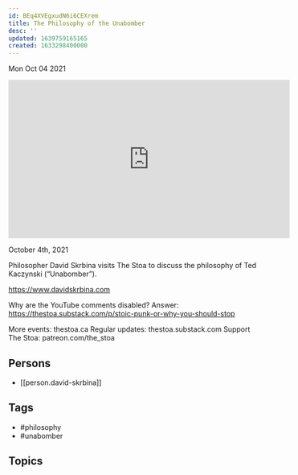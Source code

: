 ```yaml
---
id: BEq4XVEgxudN6i6CEXrem
title: The Philosophy of the Unabomber
desc: ''
updated: 1639759165165
created: 1633298400000
---
```





Mon Oct 04 2021

<iframe width="560" height="315" src="https://www.youtube.com/embed/lTXPRJtPI6s" title="The Philosophy of the Unabomber w/ David Skrbina" frameborder="0" allow="accelerometer; autoplay; clipboard-write; encrypted-media; gyroscope; picture-in-picture" allowfullscreen ></iframe>

October 4th, 2021

Philosopher David Skrbina visits The Stoa to discuss the philosophy of Ted Kaczynski (“Unabomber”).

https://www.davidskrbina.com

Why are the YouTube comments disabled? Answer: https://thestoa.substack.com/p/stoic-punk-or-why-you-should-stop

More events: thestoa.ca 
Regular updates: thestoa.substack.com 
Support The Stoa: patreon.com/the_stoa

## Persons

- [[person.david-skrbina]]

## Tags

- #philosophy
- #unabomber

## Topics



